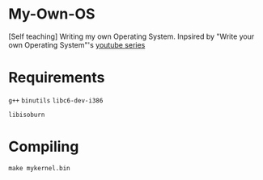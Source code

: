 # My-Own-OS

[Self teaching] Writing my own Operating System. Inpsired by "Write your own Operating System"'s [youtube series](https://www.youtube.com/watch?v=1rnA6wpF0o4&list=PLHh55M_Kq4OApWScZyPl5HhgsTJS9MZ6M)

# Requirements 

``g++``
``binutils``
``libc6-dev-i386``

``libisoburn``

# Compiling

``make mykernel.bin``
